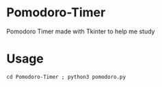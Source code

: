 # Pomodoro-Timer
Pomodoro Timer made with Tkinter to help me study 

# Usage
```cd Pomodoro-Timer ; python3 pomodoro.py```
